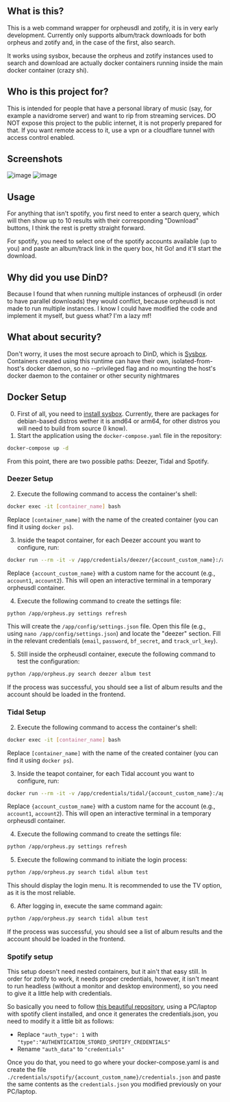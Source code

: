## What is this?

This is a web command wrapper for orpheusdl and zotify, it is in very early development. Currently only supports album/track downloads for both orpheus and zotify and, in the case of the first, also search.

It works using sysbox, because the orpheus and zotify instances used to search and download are actually docker containers running inside the main docker container (crazy shi).

## Who is this project for?

This is intended for people that have a personal library of music (say, for example a navidrome server) and want to rip from streaming services. DO NOT expose this project to the public internet, it is not properly prepared for that. If you want remote access to it, use a vpn or a cloudflare tunnel with access control enabled.

## Screenshots

![image](https://github.com/user-attachments/assets/9f329e1b-05fb-41d9-a1d8-e577e55a15d5)
![image](https://github.com/user-attachments/assets/00dee160-d815-4189-8add-726af299d08d)

## Usage

For anything that isn't spotify, you first need to enter a search query, which will then show up to 10 results with their corresponding "Download" buttons, I think the rest is pretty straight forward.

For spotify, you need to select one of the spotify accounts available (up to you) and paste an album/track link in the query box, hit Go! and it'll start the download.

## Why did you use DinD?

Because I found that when running multiple instances of orpheusdl (in order to have parallel downloads) they would conflict, because orpheusdl is not made to run multiple instances. I know I could have modified the code and implement it myself, but guess what? I'm a lazy mf!

## What about security?

Don't worry, it uses the most secure aproach to DinD, which is [Sysbox](https://github.com/nestybox/sysbox). Containers created using this runtime can have their own, isolated-from-host's docker daemon, so no --privileged flag and no mounting the host's docker daemon to the container or other security nightmares


## Docker Setup

0. First of all, you need to [install sysbox](https://github.com/nestybox/sysbox/blob/master/docs/user-guide/install.md). Currently, there are packages for debian-based distros wether it is amd64 or arm64, for other distros you will need to build from source (I know).
1. Start the application using the `docker-compose.yaml` file in the repository:

```bash
docker-compose up -d
```

From this point, there are two possible paths: Deezer, Tidal and Spotify.

### Deezer Setup

2. Execute the following command to access the container's shell:

```bash
docker exec -it [container_name] bash
```
   Replace `[container_name]` with the name of the created container (you can find it using `docker ps`).

3. Inside the teapot container, for each Deezer account you want to configure, run:

```bash
docker run --rm -it -v /app/credentials/deezer/{account_custom_name}:/app/config orpheusdl bash
```
   Replace `{account_custom_name}` with a custom name for the account (e.g., `account1`, `account2`).  This will open an interactive terminal in a temporary orpheusdl container.

4. Execute the following command to create the settings file:

```bash
python /app/orpheus.py settings refresh
```

   This will create the `/app/config/settings.json` file.  Open this file (e.g., using `nano /app/config/settings.json`) and locate the "deezer" section.  Fill in the relevant credentials (`email`, `password`, `bf_secret`, and `track_url_key`).

5. Still inside the orpheusdl container, execute the following command to test the configuration:

```bash
python /app/orpheus.py search deezer album test
```

   If the process was successful, you should see a list of album results and the account should be loaded in the frontend.

### Tidal Setup

2. Execute the following command to access the container's shell:

```bash
docker exec -it [container_name] bash
```
   Replace `[container_name]` with the name of the created container (you can find it using `docker ps`).

3. Inside the teapot container, for each Tidal account you want to configure, run:

```bash
docker run --rm -it -v /app/credentials/tidal/{account_custom_name}:/app/config orpheusdl bash
```
   Replace `{account_custom_name}` with a custom name for the account (e.g., `account1`, `account2`). This will open an interactive terminal in a temporary orpheusdl container.

4. Execute the following command to create the settings file:

```bash
python /app/orpheus.py settings refresh
```

5. Execute the following command to initiate the login process:

```bash
python /app/orpheus.py search tidal album test
```
   This should display the login menu.  It is recommended to use the TV option, as it is the most reliable.

6. After logging in, execute the same command again:

```bash
python /app/orpheus.py search tidal album test
```

   If the process was successful, you should see a list of album results and the account should be loaded in the frontend.

### Spotify setup

This setup doesn't need nested containers, but it ain't that easy still. In order for zotify to work, it needs proper credentials, however, it isn't meant to run headless (without a monitor and desktop environment), so you need to give it a little help with credentials. 

So basically you need to follow [this beautiful repository](https://github.com/dspearson/librespot-auth?tab=readme-ov-file), using a PC/laptop with spotify client installed, and once it generates the credentials.json, you need to modify it a little bit as follows:

- Replace `"auth_type": 1` with `"type":"AUTHENTICATION_STORED_SPOTIFY_CREDENTIALS"`
- Rename `"auth_data"` to `"credentials"` 

Once you do that, you need to go where your docker-compose.yaml is and create the file `./credentials/spotify/{account_custom_name}/credentials.json` and paste the same contents as the `credentials.json` you modified previously on your PC/laptop.
